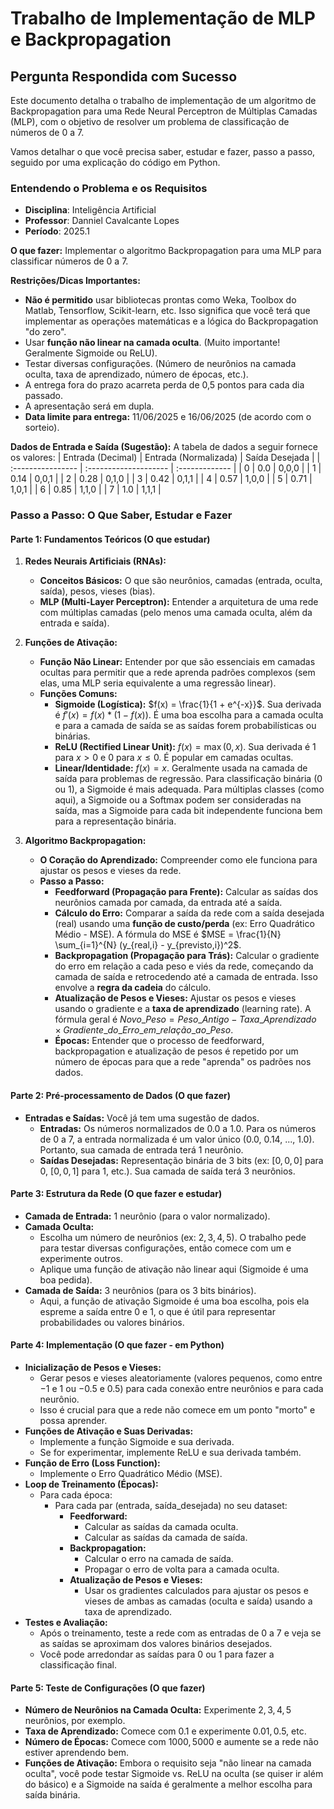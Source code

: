 # Trabalho de Implementação de MLP e Backpropagation

## Pergunta Respondida com Sucesso

Este documento detalha o trabalho de implementação de um algoritmo de Backpropagation para uma Rede Neural Perceptron de Múltiplas Camadas (MLP), com o objetivo de resolver um problema de classificação de números de 0 a 7.

Vamos detalhar o que você precisa saber, estudar e fazer, passo a passo, seguido por uma explicação do código em Python.

### Entendendo o Problema e os Requisitos

* **Disciplina**: Inteligência Artificial
* **Professor**: Danniel Cavalcante Lopes
* **Período**: 2025.1

**O que fazer:**
Implementar o algoritmo Backpropagation para uma MLP para classificar números de 0 a 7.

**Restrições/Dicas Importantes:**
* **Não é permitido** usar bibliotecas prontas como Weka, Toolbox do Matlab, Tensorflow, Scikit-learn, etc. Isso significa que você terá que implementar as operações matemáticas e a lógica do Backpropagation "do zero".
* Usar **função não linear na camada oculta**. (Muito importante! Geralmente Sigmoide ou ReLU).
* Testar diversas configurações. (Número de neurônios na camada oculta, taxa de aprendizado, número de épocas, etc.).
* A entrega fora do prazo acarreta perda de 0,5 pontos para cada dia passado.
* A apresentação será em dupla.
* **Data limite para entrega:** 11/06/2025 e 16/06/2025 (de acordo com o sorteio).

**Dados de Entrada e Saída (Sugestão):**
A tabela de dados a seguir fornece os valores:
| Entrada (Decimal) | Entrada (Normalizada) | Saída Desejada |
| :---------------- | :-------------------- | :------------- |
| 0                 | 0.0                   | 0,0,0          |
| 1                 | 0.14                  | 0,0,1          |
| 2                 | 0.28                  | 0,1,0          |
| 3                 | 0.42                  | 0,1,1          |
| 4                 | 0.57                  | 1,0,0          |
| 5                 | 0.71                  | 1,0,1          |
| 6                 | 0.85                  | 1,1,0          |
| 7                 | 1.0                   | 1,1,1          |

### Passo a Passo: O Que Saber, Estudar e Fazer

#### Parte 1: Fundamentos Teóricos (O que estudar)

1.  **Redes Neurais Artificiais (RNAs):**
    * **Conceitos Básicos:** O que são neurônios, camadas (entrada, oculta, saída), pesos, vieses (bias).
    * **MLP (Multi-Layer Perceptron):** Entender a arquitetura de uma rede com múltiplas camadas (pelo menos uma camada oculta, além da entrada e saída).

2.  **Funções de Ativação:**
    * **Função Não Linear:** Entender por que são essenciais em camadas ocultas para permitir que a rede aprenda padrões complexos (sem elas, uma MLP seria equivalente a uma regressão linear).
    * **Funções Comuns:**
        * **Sigmoide (Logística):** $f(x) = \frac{1}{1 + e^{-x}}$. Sua derivada é $f'(x) = f(x) * (1 - f(x))$. É uma boa escolha para a camada oculta e para a camada de saída se as saídas forem probabilísticas ou binárias.
        * **ReLU (Rectified Linear Unit):** $f(x) = \max(0, x)$. Sua derivada é $1$ para $x > 0$ e $0$ para $x \le 0$. É popular em camadas ocultas.
        * **Linear/Identidade:** $f(x) = x$. Geralmente usada na camada de saída para problemas de regressão. Para classificação binária (0 ou 1), a Sigmoide é mais adequada. Para múltiplas classes (como aqui), a Sigmoide ou a Softmax podem ser consideradas na saída, mas a Sigmoide para cada bit independente funciona bem para a representação binária.

3.  **Algoritmo Backpropagation:**
    * **O Coração do Aprendizado:** Compreender como ele funciona para ajustar os pesos e vieses da rede.
    * **Passo a Passo:**
        * **Feedforward (Propagação para Frente):** Calcular as saídas dos neurônios camada por camada, da entrada até a saída.
        * **Cálculo do Erro:** Comparar a saída da rede com a saída desejada (real) usando uma **função de custo/perda** (ex: Erro Quadrático Médio - MSE). A fórmula do MSE é $MSE = \frac{1}{N} \sum_{i=1}^{N} (y_{real,i} - y_{previsto,i})^2$.
        * **Backpropagation (Propagação para Trás):** Calcular o gradiente do erro em relação a cada peso e viés da rede, começando da camada de saída e retrocedendo até a camada de entrada. Isso envolve a **regra da cadeia** do cálculo.
        * **Atualização de Pesos e Vieses:** Ajustar os pesos e vieses usando o gradiente e a **taxa de aprendizado** (learning rate). A fórmula geral é $Novo\_Peso = Peso\_Antigo - Taxa\_Aprendizado \times Gradiente\_do\_Erro\_em\_relação\_ao\_Peso$.
        * **Épocas:** Entender que o processo de feedforward, backpropagation e atualização de pesos é repetido por um número de épocas para que a rede "aprenda" os padrões nos dados.

#### Parte 2: Pré-processamento de Dados (O que fazer)

* **Entradas e Saídas:** Você já tem uma sugestão de dados.
    * **Entradas:** Os números normalizados de $0.0$ a $1.0$. Para os números de $0$ a $7$, a entrada normalizada é um valor único ($0.0$, $0.14$, ..., $1.0$). Portanto, sua camada de entrada terá $1$ neurônio.
    * **Saídas Desejadas:** Representação binária de $3$ bits (ex: $[0,0,0]$ para $0$, $[0,0,1]$ para $1$, etc.). Sua camada de saída terá $3$ neurônios.

#### Parte 3: Estrutura da Rede (O que fazer e estudar)

* **Camada de Entrada:** $1$ neurônio (para o valor normalizado).
* **Camada Oculta:**
    * Escolha um número de neurônios (ex: $2, 3, 4, 5$). O trabalho pede para testar diversas configurações, então comece com um e experimente outros.
    * Aplique uma função de ativação não linear aqui (Sigmoide é uma boa pedida).
* **Camada de Saída:** $3$ neurônios (para os $3$ bits binários).
    * Aqui, a função de ativação Sigmoide é uma boa escolha, pois ela espreme a saída entre $0$ e $1$, o que é útil para representar probabilidades ou valores binários.

#### Parte 4: Implementação (O que fazer - em Python)

* **Inicialização de Pesos e Vieses:**
    * Gerar pesos e vieses aleatoriamente (valores pequenos, como entre $-1$ e $1$ ou $-0.5$ e $0.5$) para cada conexão entre neurônios e para cada neurônio.
    * Isso é crucial para que a rede não comece em um ponto "morto" e possa aprender.
* **Funções de Ativação e Suas Derivadas:**
    * Implemente a função Sigmoide e sua derivada.
    * Se for experimentar, implemente ReLU e sua derivada também.
* **Função de Erro (Loss Function):**
    * Implemente o Erro Quadrático Médio (MSE).
* **Loop de Treinamento (Épocas):**
    * Para cada época:
        * Para cada par (entrada, saída\_desejada) no seu dataset:
            * **Feedforward:**
                * Calcular as saídas da camada oculta.
                * Calcular as saídas da camada de saída.
            * **Backpropagation:**
                * Calcular o erro na camada de saída.
                * Propagar o erro de volta para a camada oculta.
            * **Atualização de Pesos e Vieses:**
                * Usar os gradientes calculados para ajustar os pesos e vieses de ambas as camadas (oculta e saída) usando a taxa de aprendizado.
* **Testes e Avaliação:**
    * Após o treinamento, teste a rede com as entradas de $0$ a $7$ e veja se as saídas se aproximam dos valores binários desejados.
    * Você pode arredondar as saídas para $0$ ou $1$ para fazer a classificação final.

#### Parte 5: Teste de Configurações (O que fazer)

* **Número de Neurônios na Camada Oculta:** Experimente $2, 3, 4, 5$ neurônios, por exemplo.
* **Taxa de Aprendizado:** Comece com $0.1$ e experimente $0.01, 0.5$, etc.
* **Número de Épocas:** Comece com $1000, 5000$ e aumente se a rede não estiver aprendendo bem.
* **Funções de Ativação:** Embora o requisito seja "não linear na camada oculta", você pode testar Sigmoide vs. ReLU na oculta (se quiser ir além do básico) e a Sigmoide na saída é geralmente a melhor escolha para saída binária.